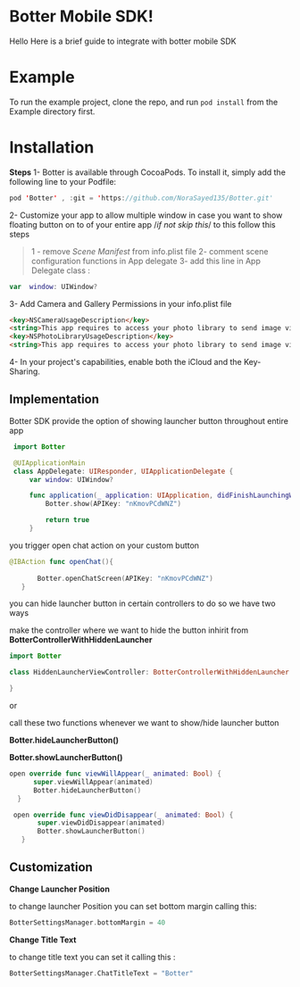 # Botter Mobile SDK!

Hello Here is a brief guide to integrate with botter mobile SDK

# Example

To run the example project, clone the repo, and run   ``` pod install ```   from the Example directory first.


# Installation

**Steps**
1- Botter  is available through CocoaPods. To install it, simply add the following line to your Podfile:
```swift
pod 'Botter' , :git = 'https://github.com/NoraSayed135/Botter.git'
```

2- Customize your app to allow multiple window in case you want to show floating button on to of your entire app /*if not skip  this*/ to this follow this steps

> 1 - remove _Scene Manifest_ from info.plist file 
> 2- comment scene configuration functions in App delegate 
>3-  add this line in App Delegate class :

 ```swift
 var  window: UIWindow?
 ```

3- Add Camera and Gallery Permissions in your info.plist file

```html
<key>NSCameraUsageDescription</key>
<string>This app requires to access your photo library to send image via chat</string>
<key>NSPhotoLibraryUsageDescription</key>
<string>This app requires to access your photo library to send image via chat</string>
```
4- In your project's capabilities, enable both the iCloud and the Key-Sharing.


## Implementation


Botter SDK provide the option of showing launcher button throughout entire app 

```swift
 import Botter

 @UIApplicationMain
 class AppDelegate: UIResponder, UIApplicationDelegate {
     var window: UIWindow?

     func application(_ application: UIApplication, didFinishLaunchingWithOptions launchOptions: [UIApplication.LaunchOptionsKey: Any]?) - Bool {
         Botter.show(APIKey: "nKmovPCdWNZ")

         return true
     }
```


 you trigger open chat action on your custom button

```swift
@IBAction func openChat(){
  
       Botter.openChatScreen(APIKey: "nKmovPCdWNZ")
   }

```


 you can hide launcher button in certain controllers to do so we have two ways 

  make the controller where we want to hide the button inhirit from **BotterControllerWithHiddenLauncher** 
 ```swift
import Botter

class HiddenLauncherViewController: BotterControllerWithHiddenLauncher {
 
 }
 
 ```

 or

 call these two functions whenever we want to show/hide launcher button 

 **Botter.hideLauncherButton()**

 **Botter.showLauncherButton()**

 ```swift
open override func viewWillAppear(_ animated: Bool) {
       super.viewWillAppear(animated)
       Botter.hideLauncherButton()
   }
 ```
```swift
 open override func viewDidDisappear(_ animated: Bool) {
       super.viewDidDisappear(animated)
       Botter.showLauncherButton()
   }
```

## Customization

**Change Launcher Position** 

 to change launcher Position you can set bottom margin calling this:
```swift
BotterSettingsManager.bottomMargin = 40
```

**Change Title Text** 

 to change title text you can set it calling this :

```swift
BotterSettingsManager.ChatTitleText = "Botter"
```

